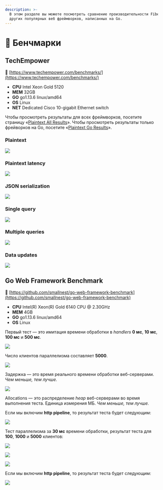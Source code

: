 ```yaml
---
description: >-
  В этом разделе вы можете посмотреть сравнение производительности Fiber и
  других популярных веб фреймворков, написанных на Go.
---
```


# 🤖 Бенчмарки

## TechEmpower

🔗 [https://www.techempower.com/benchmarks/](https://www.techempower.com/benchmarks/)

* **CPU** Intel Xeon Gold 5120
* **МЕМ** 32GB
* **GO** go1.13.6 linux/amd64
* **OS** Linux
* **NET** Dedicated Cisco 10-gigabit Ethernet switch

Чтобы просмотреть результаты для всех фреймворков, посетите страницу «[Plaintext All Results](https://www.techempower.com/benchmarks/#section=test&runid=350f0783-cc9b-4259-9831-28987799782a&hw=ph&test=plaintext)». Чтобы просмотреть результаты только фрейворков на Go, посетите «[Plaintext Go Results](https://www.techempower.com/benchmarks/#section=test&runid=350f0783-cc9b-4259-9831-28987799782a&hw=ph&test=plaintext&l=zijocf-1r)».

### Plaintext

![](https://raw.githubusercontent.com/gofiber/docs/master/.gitbook/assets/techempower-plaintext.png)

### Plaintext latency

![](https://raw.githubusercontent.com/gofiber/docs/master/.gitbook/assets/techempower-plaintext-latency.png)

### JSON serialization

![](https://raw.githubusercontent.com/gofiber/docs/master/.gitbook/assets/techempower-json.png)

### Single query

![](https://raw.githubusercontent.com/gofiber/docs/master/.gitbook/assets/techempower-single-query.png)

### Multiple queries

![](https://raw.githubusercontent.com/gofiber/docs/master/.gitbook/assets/techempower-multiple-queries.png)

### Data updates

![](https://raw.githubusercontent.com/gofiber/docs/master/.gitbook/assets/techempower-updates.png)

## Go Web Framework Benchmark

🔗 [https://github.com/smallnest/go-web-framework-benchmark](https://github.com/smallnest/go-web-framework-benchmark)

* **CPU** Intel\(R\) Xeon\(R\) Gold 6140 CPU @ 2.30GHz
* **МЕМ** 4GB
* **GO** go1.13.6 linux/amd64
* **OS** Linux

Первый тест — это имитация времени обработки в _handlers_ **0 мс**, **10 мс**, **100 мс** и **500 мс**.

![](https://raw.githubusercontent.com/gofiber/docs/master/.gitbook/assets/benchmark.png)

Число клиентов параллелизма составляет **5000**.

![](https://raw.githubusercontent.com/gofiber/docs/master/.gitbook/assets/benchmark_latency.png)

Задержка — это время реального времени обработки веб-серверами. _Чем меньше, тем лучше._

![](https://raw.githubusercontent.com/gofiber/docs/master/.gitbook/assets/benchmark_alloc.png)

Allocations — это распределение _heap_ веб-серверами во время выполнения теста. Единица измерения МБ. _Чем меньше, тем лучше._

Если мы включим **http pipeline**, то результат теста будет следующим:

![](https://raw.githubusercontent.com/gofiber/docs/master/.gitbook/assets/benchmark-pipeline.png)

Тест параллелизма за **30 мс** времени обработки, результат теста для **100**, **1000** и **5000** клиентов:

![](https://raw.githubusercontent.com/gofiber/docs/master/.gitbook/assets/concurrency.png)

![](https://raw.githubusercontent.com/gofiber/docs/master/.gitbook/assets/concurrency_latency.png)

![](https://raw.githubusercontent.com/gofiber/docs/master/.gitbook/assets/concurrency_alloc.png)

Если мы включим **http pipeline**, то результат теста будет следующим:

![](https://raw.githubusercontent.com/gofiber/docs/master/.gitbook/assets/concurrency-pipeline.png)

